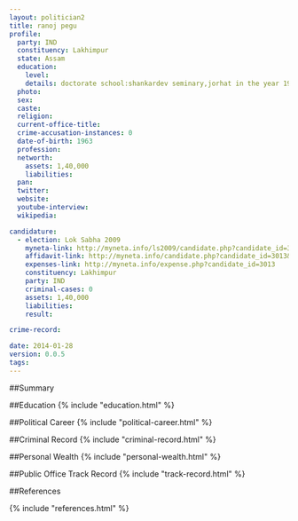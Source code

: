 ```yaml
---
layout: politician2
title: ranoj pegu
profile: 
  party: IND
  constituency: Lakhimpur
  state: Assam
  education: 
    level: 
    details: doctorate school:shankardev seminary,jorhat in the year 1978 (h.s.l.c.) dib.university:north lakhimpur college in the year 1982(p.u.) ghy.university:gauhati medical college in the year 1987(m.b.b.s.)
  photo: 
  sex: 
  caste: 
  religion: 
  current-office-title: 
  crime-accusation-instances: 0
  date-of-birth: 1963
  profession: 
  networth: 
    assets: 1,40,000
    liabilities: 
  pan: 
  twitter: 
  website: 
  youtube-interview: 
  wikipedia: 

candidature: 
  - election: Lok Sabha 2009
    myneta-link: http://myneta.info/ls2009/candidate.php?candidate_id=3013
    affidavit-link: http://myneta.info/candidate.php?candidate_id=3013&scan=original
    expenses-link: http://myneta.info/expense.php?candidate_id=3013
    constituency: Lakhimpur 
    party: IND
    criminal-cases: 0
    assets: 1,40,000
    liabilities: 
    result:  

crime-record: 

date: 2014-01-28
version: 0.0.5
tags: 
---
```

##Summary


##Education
{% include "education.html" %}


##Political Career
{% include "political-career.html" %}


##Criminal Record
{% include "criminal-record.html" %}


##Personal Wealth
{% include "personal-wealth.html" %}


##Public Office Track Record
{% include "track-record.html" %}


##References


{% include "references.html" %}